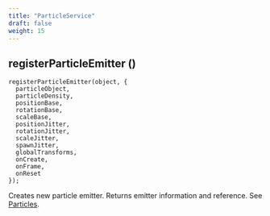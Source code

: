 ```yaml
---
title: "ParticleService"
draft: false
weight: 15
---
```


## registerParticleEmitter ()

```
registerParticleEmitter(object, {
  particleObject,
  particleDensity,
  positionBase,
  rotationBase,
  scaleBase,
  positionJitter,
  rotationJitter,
  scaleJitter,
  spawnJitter,
  globalTransforms,
  onCreate,
  onFrame,
  onReset
});
```

Creates new particle emitter. Returns emitter information and reference. See [Particles](/advanced/particles/).
